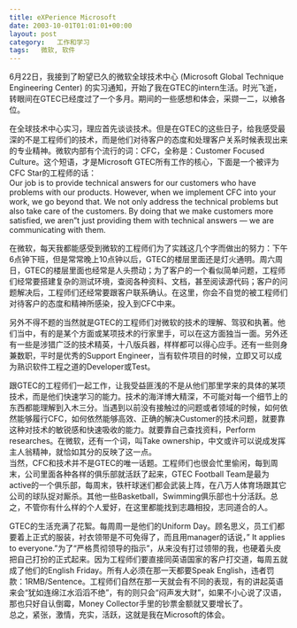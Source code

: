 ```yaml
---
title: eXPerience Microsoft
date: 2003-10-01T01:01:01+00:00
layout: post
category:   工作和学习
tags:   微软, 软件
---
```


6月22日，我接到了盼望已久的微软全球技术中心 (Microsoft Global Technique Engineering Center) 的实习通知，开始了我在GTEC的intern生活。时光飞逝，转眼间在GTEC已经度过了一个多月。期间的一些感想和体会，采撷一二，以飨各位。  

在全球技术中心实习，理应首先谈谈技术。但是在GTEC的这些日子，给我感受最深的不是工程师们的技术，而是他们对待客户的态度和处理客户关系时候表现出来的专业精神。微软内部有个流行的词：CFC，全称是：Customer Focused Culture。这个短语，才是Microsoft GTEC所有工作的核心，下面是一个被评为CFC Star的工程师的话：  
Our job is to provide technical answers for our customers who have problems with our products. However, when we implement CFC into your work, we go beyond that. We not only address the technical problems but also take care of the customers. By doing that we make customers more satisfied, we aren&#8221;t just providing them with technical answers &#8212; we are communicating with them.  

在微软，每天我都能感受到微软的工程师们为了实践这几个字而做出的努力：下午6点钟下班，但是常常晚上10点钟以后，GTEC的楼层里面还是灯火通明。周六周日，GTEC的楼层里面也经常是人头攒动；为了客户的一个看似简单问题，工程师们经常要搭建复杂的测试环境，查阅各种资料、文档，甚至阅读源代码；客户的问题解决后，工程师们还经常要跟客户联系确认。在这里，你会不自觉的被工程师们对待客户的态度和精神所感染，投入到CFC中来。  

另外不得不题的当然就是GTEC的工程师们对微软的技术的理解、驾驭和执著。他们当中，有的是某个方面或某项技术的行家里手，可以在这方面独当一面。另外还有一些是涉猎广泛的技术精英，十八版兵器，样样都可以得心应手。还有一些则身兼数职，平时是优秀的Support Engineer，当有软件项目的时候，立即又可以成为熟识软件工程之道的Developer或Test。  

跟GTEC的工程师们一起工作，让我受益匪浅的不是从他们那里学来的具体的某项技术，而是他们快速学习的能力。技术的海洋博大精深，不可能对每一个细节上的东西都能理解到入木三分。当遇到以前没有接触过的问题或者领域的时候，如何依然能够履行CFC，如何依然能够高效、正确的解决Customer的技术问题，就要靠这种对技术的敏锐感和快速吸收的能力。就要靠自己查找资料，Perform researches。在微软，还有一个词，叫Take ownership，中文或许可以说成发挥主人翁精神，就恰如其分的反映了这一点。  
当然，CFC和技术并不是GTEC的唯一话题。工程师们也很会忙里偷闲，每到周末，公司里面各种各样的俱乐部就活跃了起来，GTEC Football Team是最为active的一个俱乐部，每周末，铁杆球迷们都会武装上阵，在八万人体育场跟其它公司的球队捉对厮杀。其他一些Basketball，Swimming俱乐部也十分活跃。总之，不管你有什么样的个人爱好，在这里都能找到志趣相投，志同道合的人。  

GTEC的生活充满了花絮。每周周一是他们的Uniform Day。顾名思义，员工们都要着上正式的服装，衬衣领带是不可免得了，而且用manager的话说，” It applies to everyone.”为了“严格贯彻领导的指示”，从来没有打过领带的我，也硬着头皮把自己打扮的正式起来。因为工程师们要直接同英语国家的客户打交道，每周五就成了他们的English Friday。所有人必须在那一天都要Speak English，违者罚款：1RMB/Sentence。工程师们自然在那一天就会有不同的表现，有的讲起英语来会“犹如连绵江水滔滔不绝”，有的则只会“闷声发大财”，如果不小心说了汉语，那也只好自认倒霉，Money Collector手里的钞票金额就又要增长了。  
总之，紧张，激情，充实，活跃，这就是我在Microsoft的体会。
